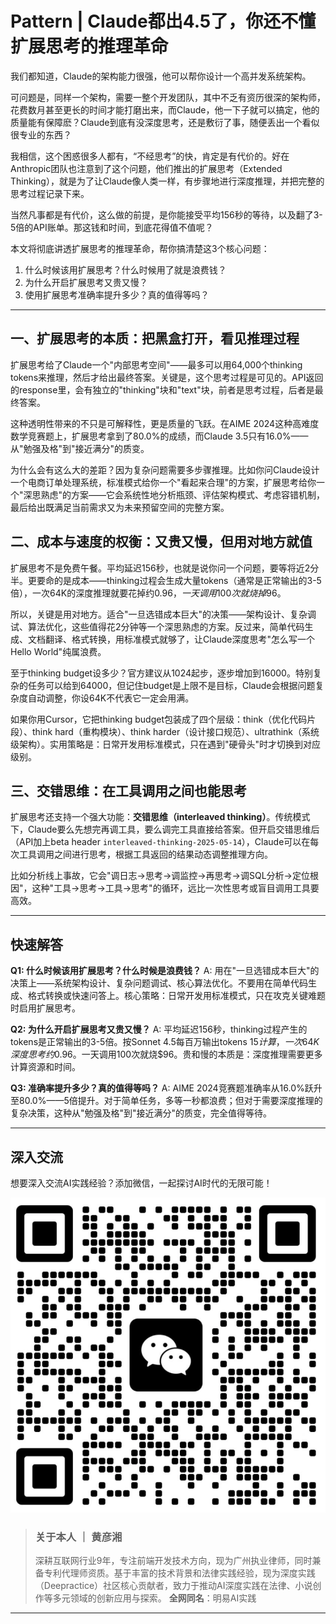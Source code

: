 # Pattern | Claude都出4.5了，你还不懂扩展思考的推理革命

我们都知道，Claude的架构能力很强，他可以帮你设计一个高并发系统架构。

可问题是，同样一个架构，需要一整个开发团队，其中不乏有资历很深的架构师，花费数月甚至更长的时间才能打磨出来，而Claude，他一下子就可以搞定，他的质量能有保障麽？Claude到底有没深度思考，还是敷衍了事，随便丢出一个看似很专业的东西？

我相信，这个困惑很多人都有，“不经思考”的快，肯定是有代价的。好在Anthropic团队也注意到了这个问题，他们推出的扩展思考（Extended Thinking），就是为了让Claude像人类一样，有步骤地进行深度推理，并把完整的思考过程记录下来。

当然凡事都是有代价，这么做的前提，是你能接受平均156秒的等待，以及翻了3-5倍的API账单。那这钱和时间，到底花得值不值呢？

本文将彻底讲透扩展思考的推理革命，帮你搞清楚这3个核心问题：

1. 什么时候该用扩展思考？什么时候用了就是浪费钱？
2. 为什么开启扩展思考又贵又慢？
3. 使用扩展思考准确率提升多少？真的值得等吗？

---

## 一、扩展思考的本质：把黑盒打开，看见推理过程

扩展思考给了Claude一个"内部思考空间"——最多可以用64,000个thinking tokens来推理，然后才给出最终答案。关键是，这个思考过程是可见的。API返回的response里，会有独立的"thinking"块和"text"块，前者是思考过程，后者是最终答案。

这种透明性带来的不只是可解释性，更是质量的飞跃。在AIME 2024这种高难度数学竞赛题上，扩展思考拿到了80.0%的成绩，而Claude 3.5只有16.0%——从"勉强及格"到"接近满分"的质变。

为什么会有这么大的差距？因为复杂问题需要多步骤推理。比如你问Claude设计一个电商订单处理系统，标准模式给你一个"看起来合理"的方案，扩展思考给你一个"深思熟虑"的方案——它会系统性地分析瓶颈、评估架构模式、考虑容错机制，最后给出既满足当前需求又为未来预留空间的完整方案。

## 二、成本与速度的权衡：又贵又慢，但用对地方就值

扩展思考不是免费午餐。平均延迟156秒，也就是说你问一个问题，要等将近2分半。更要命的是成本——thinking过程会生成大量tokens（通常是正常输出的3-5倍），一次64K的深度推理就要花掉约$0.96，一天调用100次就烧掉$96。

所以，关键是用对地方。适合"一旦选错成本巨大"的决策——架构设计、复杂调试、算法优化，这些值得花2分钟等一个深思熟虑的方案。反过来，简单代码生成、文档翻译、格式转换，用标准模式就够了，让Claude深度思考"怎么写一个Hello World"纯属浪费。

至于thinking budget设多少？官方建议从1024起步，逐步增加到16000。特别复杂的任务可以给到64000，但记住budget是上限不是目标，Claude会根据问题复杂度自动调整，你设64K不代表它一定会用满。

如果你用Cursor，它把thinking budget包装成了四个层级：think（优化代码片段）、think hard（重构模块）、think harder（设计接口规范）、ultrathink（系统级架构）。实用策略是：日常开发用标准模式，只在遇到"硬骨头"时才切换到对应级别。

## 三、交错思维：在工具调用之间也能思考

扩展思考还支持一个强大功能：**交错思维（interleaved thinking）**。传统模式下，Claude要么先想完再调工具，要么调完工具直接给答案。但开启交错思维后（API加上beta header `interleaved-thinking-2025-05-14`），Claude可以在每次工具调用之间进行思考，根据工具返回的结果动态调整推理方向。

比如分析线上事故，它会"调日志→思考→调监控→再思考→调SQL分析→定位根因"，这种"工具→思考→工具→思考"的循环，远比一次性思考或盲目调用工具要高效。

---

## 快速解答

**Q1: 什么时候该用扩展思考？什么时候是浪费钱？**
A: 用在"一旦选错成本巨大"的决策上——系统架构设计、复杂问题调试、核心算法优化。不要用在简单代码生成、格式转换或快速问答上。核心策略：日常开发用标准模式，只在攻克关键难题时启用扩展思考。

**Q2: 为什么开启扩展思考又贵又慢？**
A: 平均延迟156秒，thinking过程产生的tokens是正常输出的3-5倍。按Sonnet 4.5每百万输出tokens $15计算，一次64K深度思考约$0.96。一天调用100次就烧$96。贵和慢的本质是：深度推理需要更多计算资源和时间。

**Q3: 准确率提升多少？真的值得等吗？**
A: AIME 2024竞赛题准确率从16.0%跃升至80.0%——5倍提升。对于简单任务，多等一秒都浪费；但对于需要深度推理的复杂决策，这种从"勉强及格"到"接近满分"的质变，完全值得等待。

---

## 深入交流

想要深入交流AI实践经验？添加微信，一起探讨AI时代的无限可能！

![微信二维码](assets/二维码.jpg)

> ### 关于本人 ｜ 黄彦湘
> 深耕互联网行业9年，专注前端开发技术方向，现为广州执业律师，同时兼备专利代理师资质。基于丰富的技术背景和法律实践经验，现为深度实践（Deepractice）社区核心贡献者，致力于推动AI深度实践在法律、小说创作等多元领域的创新应用与探索。
> **全网同名**：明易AI实践

---
